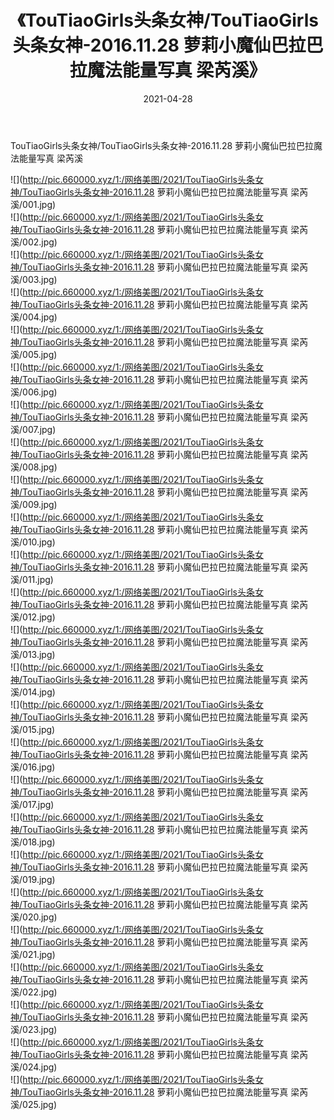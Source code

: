 ﻿---
layout: post
title:  《TouTiaoGirls头条女神/TouTiaoGirls头条女神-2016.11.28 萝莉小魔仙巴拉巴拉魔法能量写真 梁芮溪》
date:   2021-04-28
img: http://pic.660000.xyz/1:/网络美图/2021/TouTiaoGirls头条女神/TouTiaoGirls头条女神-2016.11.28 萝莉小魔仙巴拉巴拉魔法能量写真 梁芮溪/000.jpg
categories: [美女, 清纯, 唯美]
---

TouTiaoGirls头条女神/TouTiaoGirls头条女神-2016.11.28 萝莉小魔仙巴拉巴拉魔法能量写真 梁芮溪

 ![](http://pic.660000.xyz/1:/网络美图/2021/TouTiaoGirls头条女神/TouTiaoGirls头条女神-2016.11.28 萝莉小魔仙巴拉巴拉魔法能量写真 梁芮溪/001.jpg) <br>![](http://pic.660000.xyz/1:/网络美图/2021/TouTiaoGirls头条女神/TouTiaoGirls头条女神-2016.11.28 萝莉小魔仙巴拉巴拉魔法能量写真 梁芮溪/002.jpg) <br>![](http://pic.660000.xyz/1:/网络美图/2021/TouTiaoGirls头条女神/TouTiaoGirls头条女神-2016.11.28 萝莉小魔仙巴拉巴拉魔法能量写真 梁芮溪/003.jpg) <br>![](http://pic.660000.xyz/1:/网络美图/2021/TouTiaoGirls头条女神/TouTiaoGirls头条女神-2016.11.28 萝莉小魔仙巴拉巴拉魔法能量写真 梁芮溪/004.jpg) <br>![](http://pic.660000.xyz/1:/网络美图/2021/TouTiaoGirls头条女神/TouTiaoGirls头条女神-2016.11.28 萝莉小魔仙巴拉巴拉魔法能量写真 梁芮溪/005.jpg) <br>![](http://pic.660000.xyz/1:/网络美图/2021/TouTiaoGirls头条女神/TouTiaoGirls头条女神-2016.11.28 萝莉小魔仙巴拉巴拉魔法能量写真 梁芮溪/006.jpg) <br>![](http://pic.660000.xyz/1:/网络美图/2021/TouTiaoGirls头条女神/TouTiaoGirls头条女神-2016.11.28 萝莉小魔仙巴拉巴拉魔法能量写真 梁芮溪/007.jpg) <br>![](http://pic.660000.xyz/1:/网络美图/2021/TouTiaoGirls头条女神/TouTiaoGirls头条女神-2016.11.28 萝莉小魔仙巴拉巴拉魔法能量写真 梁芮溪/008.jpg) <br>![](http://pic.660000.xyz/1:/网络美图/2021/TouTiaoGirls头条女神/TouTiaoGirls头条女神-2016.11.28 萝莉小魔仙巴拉巴拉魔法能量写真 梁芮溪/009.jpg) <br>![](http://pic.660000.xyz/1:/网络美图/2021/TouTiaoGirls头条女神/TouTiaoGirls头条女神-2016.11.28 萝莉小魔仙巴拉巴拉魔法能量写真 梁芮溪/010.jpg) <br>![](http://pic.660000.xyz/1:/网络美图/2021/TouTiaoGirls头条女神/TouTiaoGirls头条女神-2016.11.28 萝莉小魔仙巴拉巴拉魔法能量写真 梁芮溪/011.jpg) <br>![](http://pic.660000.xyz/1:/网络美图/2021/TouTiaoGirls头条女神/TouTiaoGirls头条女神-2016.11.28 萝莉小魔仙巴拉巴拉魔法能量写真 梁芮溪/012.jpg) <br>![](http://pic.660000.xyz/1:/网络美图/2021/TouTiaoGirls头条女神/TouTiaoGirls头条女神-2016.11.28 萝莉小魔仙巴拉巴拉魔法能量写真 梁芮溪/013.jpg) <br>![](http://pic.660000.xyz/1:/网络美图/2021/TouTiaoGirls头条女神/TouTiaoGirls头条女神-2016.11.28 萝莉小魔仙巴拉巴拉魔法能量写真 梁芮溪/014.jpg) <br>![](http://pic.660000.xyz/1:/网络美图/2021/TouTiaoGirls头条女神/TouTiaoGirls头条女神-2016.11.28 萝莉小魔仙巴拉巴拉魔法能量写真 梁芮溪/015.jpg) <br>![](http://pic.660000.xyz/1:/网络美图/2021/TouTiaoGirls头条女神/TouTiaoGirls头条女神-2016.11.28 萝莉小魔仙巴拉巴拉魔法能量写真 梁芮溪/016.jpg) <br>![](http://pic.660000.xyz/1:/网络美图/2021/TouTiaoGirls头条女神/TouTiaoGirls头条女神-2016.11.28 萝莉小魔仙巴拉巴拉魔法能量写真 梁芮溪/017.jpg) <br>![](http://pic.660000.xyz/1:/网络美图/2021/TouTiaoGirls头条女神/TouTiaoGirls头条女神-2016.11.28 萝莉小魔仙巴拉巴拉魔法能量写真 梁芮溪/018.jpg) <br>![](http://pic.660000.xyz/1:/网络美图/2021/TouTiaoGirls头条女神/TouTiaoGirls头条女神-2016.11.28 萝莉小魔仙巴拉巴拉魔法能量写真 梁芮溪/019.jpg) <br>![](http://pic.660000.xyz/1:/网络美图/2021/TouTiaoGirls头条女神/TouTiaoGirls头条女神-2016.11.28 萝莉小魔仙巴拉巴拉魔法能量写真 梁芮溪/020.jpg) <br>![](http://pic.660000.xyz/1:/网络美图/2021/TouTiaoGirls头条女神/TouTiaoGirls头条女神-2016.11.28 萝莉小魔仙巴拉巴拉魔法能量写真 梁芮溪/021.jpg) <br>![](http://pic.660000.xyz/1:/网络美图/2021/TouTiaoGirls头条女神/TouTiaoGirls头条女神-2016.11.28 萝莉小魔仙巴拉巴拉魔法能量写真 梁芮溪/022.jpg) <br>![](http://pic.660000.xyz/1:/网络美图/2021/TouTiaoGirls头条女神/TouTiaoGirls头条女神-2016.11.28 萝莉小魔仙巴拉巴拉魔法能量写真 梁芮溪/023.jpg) <br>![](http://pic.660000.xyz/1:/网络美图/2021/TouTiaoGirls头条女神/TouTiaoGirls头条女神-2016.11.28 萝莉小魔仙巴拉巴拉魔法能量写真 梁芮溪/024.jpg) <br>![](http://pic.660000.xyz/1:/网络美图/2021/TouTiaoGirls头条女神/TouTiaoGirls头条女神-2016.11.28 萝莉小魔仙巴拉巴拉魔法能量写真 梁芮溪/025.jpg) <br>